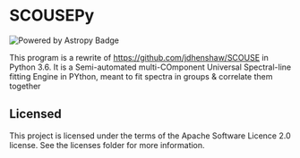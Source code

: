 # SCOUSEPy

![Powered by Astropy Badge](http://img.shields.io/badge/powered%20by-AstroPy-orange.svg?style=flat)

This program is a rewrite of https://github.com/jdhenshaw/SCOUSE in Python 3.6. It is a Semi-automated multi-COmponent Universal Spectral-line fitting Engine in PYthon, meant to fit spectra in groups & correlate them together


## Licensed

This project is licensed under the terms of the Apache Software Licence 2.0 license. See the licenses folder for more information.
